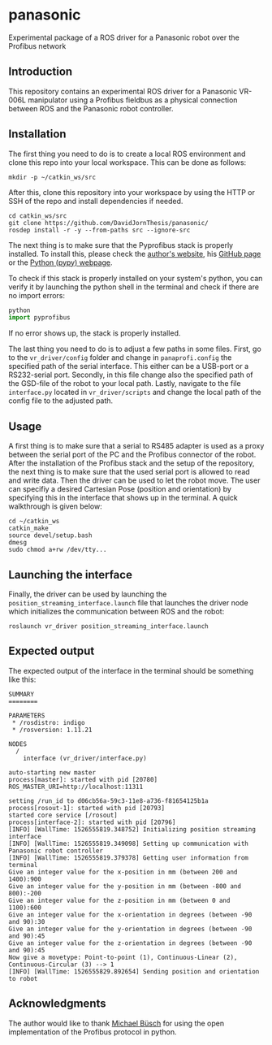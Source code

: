 # panasonic
Experimental package of a ROS driver for a Panasonic robot over the Profibus network

## Introduction

This repository contains an experimental ROS driver for a Panasonic VR-006L manipulator using a Profibus fieldbus as a physical connection between ROS and the Panasonic robot controller.

## Installation

The first thing you need to do is to create a local ROS environment and clone this repo into your local workspace. This can be done as follows:

```
mkdir -p ~/catkin_ws/src
```

After this, clone this repository into your workspace by using the HTTP or SSH of the repo and install dependencies if needed.
```
cd catkin_ws/src
git clone https://github.com/DavidJornThesis/panasonic/
rosdep install -r -y --from-paths src --ignore-src
```

The next thing is to make sure that the Pyprofibus stack is properly installed. To install this, please check the [author's website](https://bues.ch/cms/automation/profibus.html), his [GitHub page](https://github.com/mbuesch/pyprofibus/) or the [Python (pypy) webpage](https://pypi.org/project/pyprofibus/#description). 

To check if this stack is properly installed on your system's python, you can verify it by launching the python shell in the terminal and check if there are no import errors:
```python
python
import pyprofibus
```
If no error shows up, the stack is properly installed.

The last thing you need to do is to adjust a few paths in some files. First, go to the ``` vr_driver/config ``` folder and change in ```panaprofi.config``` the specified path of the serial interface. This either can be a USB-port or a RS232-serial port. Secondly, in this file change also the specified path of the GSD-file of the robot to your local path. Lastly, navigate to the file ```interface.py``` located in ```vr_driver/scripts``` and change the local path of the config file to the adjusted path.


## Usage

A first thing is to make sure that a serial to RS485 adapter is used as a proxy between the serial port of the PC and the Profibus connector of the robot. After the installation of the Profibus stack and the setup of the repository, the next thing is to make sure that the used serial port is allowed to read and write data. Then the driver can be used to let the robot move. The user can specifiy a desired Cartesian Pose (position and orientation) by specifying this in the interface that shows up in the terminal. A quick walkthrough is given below:

```
cd ~/catkin_ws
catkin_make
source devel/setup.bash
dmesg
sudo chmod a+rw /dev/tty...
```

## Launching the interface

Finally, the driver can be used by launching the ``` position_streaming_interface.launch``` file that launches the driver node which initializes the communication between ROS and the robot:
```
roslaunch vr_driver position_streaming_interface.launch
```

## Expected output

The expected output of the interface in the terminal should be something like this:

```
SUMMARY
========

PARAMETERS
 * /rosdistro: indigo
 * /rosversion: 1.11.21

NODES
  /
    interface (vr_driver/interface.py)

auto-starting new master
process[master]: started with pid [20780]
ROS_MASTER_URI=http://localhost:11311

setting /run_id to d06cb56a-59c3-11e8-a736-f81654125b1a
process[rosout-1]: started with pid [20793]
started core service [/rosout]
process[interface-2]: started with pid [20796]
[INFO] [WallTime: 1526555819.348752] Initializing position streaming interface 
[INFO] [WallTime: 1526555819.349098] Setting up communication with Panasonic robot controller 
[INFO] [WallTime: 1526555819.379378] Getting user information from terminal 
Give an integer value for the x-position in mm (between 200 and 1400):900
Give an integer value for the y-position in mm (between -800 and 800):-200
Give an integer value for the z-position in mm (between 0 and 1100):600
Give an integer value for the x-orientation in degrees (between -90 and 90):30
Give an integer value for the y-orientation in degrees (between -90 and 90):45
Give an integer value for the z-orientation in degrees (between -90 and 90):45
Now give a movetype: Point-to-point (1), Continuous-Linear (2), Continuous-Circular (3) --> 1
[INFO] [WallTime: 1526555829.892654] Sending position and orientation to robot
```


## Acknowledgments

The author would like to thank [Michael Büsch](https://bues.ch/cms/resources/contact.html) for using the open implementation of the Profibus protocol in python.
